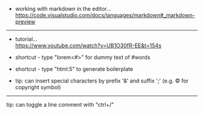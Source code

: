 - working with markdown in the editor...  
<https://code.visualstudio.com/docs/languages/markdown#_markdown-preview>

---

- tutorial...  
<https://www.youtube.com/watch?v=UB1O30fR-EE&t=154s>

- shortcut - type "lorem<#>" for dummy text of #words

- shortcut - type "html:5" to generate boilerplate

- tip: can insert special characters by prefix '&' and suffix ';' (e.g. &copy; for copyright symbol)

---

tip: can toggle a line comment with "ctrl+/"